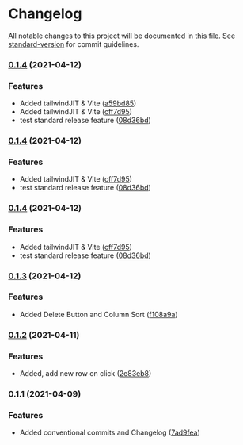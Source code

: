 # Changelog

All notable changes to this project will be documented in this file. See [standard-version](https://github.com/conventional-changelog/standard-version) for commit guidelines.

### [0.1.4](https://github.com/ITM007/MEC/compare/v0.1.5...v0.1.4) (2021-04-12)


### Features

* Added tailwindJIT & Vite ([a59bd85](https://github.com/ITM007/MEC/commit/a59bd85b948d171d07f95e67d4d564035d4cb11a))
* Added tailwindJIT & Vite ([cff7d95](https://github.com/ITM007/MEC/commit/cff7d9513099117339521b10ee5061a6ef3590b5))
* test standard release feature ([08d36bd](https://github.com/ITM007/MEC/commit/08d36bdcfca133f5e35a1ea9a6780887ece54226))

### [0.1.4](https://github.com/ITM007/MEC/compare/v0.1.5...v0.1.4) (2021-04-12)


### Features

* Added tailwindJIT & Vite ([cff7d95](https://github.com/ITM007/MEC/commit/cff7d9513099117339521b10ee5061a6ef3590b5))
* test standard release feature ([08d36bd](https://github.com/ITM007/MEC/commit/08d36bdcfca133f5e35a1ea9a6780887ece54226))

### [0.1.4](https://github.com/ITM007/MEC/compare/v0.1.5...v0.1.4) (2021-04-12)


### Features

* Added tailwindJIT & Vite ([cff7d95](https://github.com/ITM007/MEC/commit/cff7d9513099117339521b10ee5061a6ef3590b5))
* test standard release feature ([08d36bd](https://github.com/ITM007/MEC/commit/08d36bdcfca133f5e35a1ea9a6780887ece54226))

### [0.1.3](https://github.com/ITM007/MEC/compare/v0.1.2...v0.1.3) (2021-04-12)

### Features

- Added Delete Button and Column Sort ([f108a9a](https://github.com/ITM007/MEC/commit/f108a9a77693691a97a0edb498e77ad4629c9e98))

### [0.1.2](https://github.com/ITM007/MEC/compare/v0.1.1...v0.1.2) (2021-04-11)

### Features

- Added, add new row on click ([2e83eb8](https://github.com/ITM007/MEC/commit/2e83eb8f936f8ab0353cc6a522d561d05ba62c53))

### 0.1.1 (2021-04-09)

### Features

- Added conventional commits and Changelog ([7ad9fea](https://github.com/ITM007/MEC/commit/7ad9fea176667f57f6bd6ab524de62a2fee3dacf))
